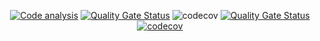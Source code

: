 <div align=center>

[![Code analysis](https://github.com/elmawardy/tageo-backend/actions/workflows/ci.yml/badge.svg?branch=main)](https://github.com/elmawardy/tageo-backend/actions?query=workflow%3ACI+branch%3Amain)
[![Quality Gate Status](https://sonarcloud.io/api/project_badges/measure?project=tageo-backend&metric=alert_status)](https://sonarcloud.io/summary/new_code?id=tageo-backend)
![codecov](https://img.shields.io/badge/Version-0.1.0--dev-blue)
[![Quality Gate Status](https://img.shields.io/badge/License-GPL--3.0-green)](https://github.com/elmawardy/tageo-backend/blob/main/LICENSE)
[![codecov](https://codecov.io/gh/elmawardy/tageo-backend/branch/main/graph/badge.svg?token=YC1G04QQHE)](https://codecov.io/gh/elmawardy/tageo-backend)

</div>
